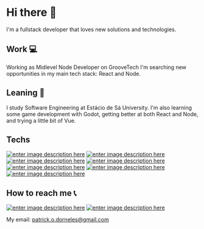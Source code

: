# Hi there 👋
I'm a fullstack developer that loves new solutions and technologies.
## Work 💻
Working as Midlevel Node Developer on GrooveTech
I'm searching new opportunities in my main tech stack: React and Node.
## Leaning 📕
I study Software Engineering at Estácio de Sá University. I'm also learning some game development with Godot, getting better at both React and Node, and trying a little bit of Vue.
## Techs
[![enter image description here](https://img.shields.io/badge/-React-6BDBFA?style=for-the-badge&logo=React&logoColor=white)](https://reactjs.org/)
[![enter image description here](https://img.shields.io/badge/-NextJS-000000?style=for-the-badge&logo=Next.JS&logoColor=white)](https://nextjs.org/)
[![enter image description here](https://img.shields.io/badge/-Vue-63B883?style=for-the-badge&logo=Vue.JS&logoColor=white)](https://vuejs.org/)
[![enter image description here](https://img.shields.io/badge/-NodeJS-339933?style=for-the-badge&logo=Node.JS&logoColor=white)](https://nodejs.org/en/)
[![enter image description here](https://img.shields.io/badge/-NestJS-E3524D?style=for-the-badge&logo=NestJS&logoColor=white)](https://nestjs.com/)
[![enter image description here](https://img.shields.io/badge/-Prisma-11354A?style=for-the-badge&logo=Prisma&logoColor=white)](https://www.prisma.io/)
[![enter image description here](https://img.shields.io/badge/-Typescript-3179C7?style=for-the-badge&logo=Typescript&logoColor=white)](https://www.typescriptlang.org/)
## How to reach me 📞
[![enter image description here](https://img.shields.io/badge/-Linkedin-1467C3?style=for-the-badge&logo=Linkedin&logoColor=white)](https://www.linkedin.com/public-profile/in/patrick-dorneles-922632162/)
[![enter image description here](https://img.shields.io/badge/-Facebook-1876F3?style=for-the-badge&logo=Facebook&logoColor=white)](https://www.facebook.com/people/Patrick-Dorneles/100072043064054/)

My email: patrick.o.dorneles@gmail.com

<!--
**PatrickDorneles/PatrickDorneles** is a ✨ _special_ ✨ repository because its `README.md` (this file) appears on your GitHub profile.

Here are some ideas to get you started:

- 🔭 I’m currently working on ...
- 🌱 I’m currently learning ...
- 👯 I’m looking to collaborate on ...
- 🤔 I’m looking for help with ...
- 💬 Ask me about ...
- 📫 How to reach me: ...
- 😄 Pronouns: ...
- ⚡ Fun fact: ...
-->
